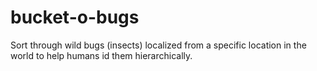 # bucket-o-bugs
Sort through wild bugs (insects) localized from a specific location in the world to help humans id them hierarchically.
